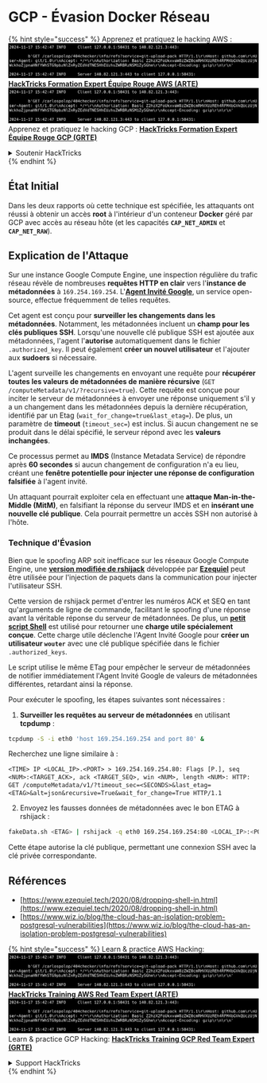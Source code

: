 # GCP - Évasion Docker Réseau

{% hint style="success" %}
Apprenez et pratiquez le hacking AWS :<img src="../../../.gitbook/assets/image (1).png" alt="" data-size="line">[**HackTricks Formation Expert Équipe Rouge AWS (ARTE)**](https://training.hacktricks.xyz/courses/arte)<img src="../../../.gitbook/assets/image (1).png" alt="" data-size="line">\
Apprenez et pratiquez le hacking GCP : <img src="../../../.gitbook/assets/image (2).png" alt="" data-size="line">[**HackTricks Formation Expert Équipe Rouge GCP (GRTE)**<img src="../../../.gitbook/assets/image (2).png" alt="" data-size="line">](https://training.hacktricks.xyz/courses/grte)

<details>

<summary>Soutenir HackTricks</summary>

* Consultez les [**plans d'abonnement**](https://github.com/sponsors/carlospolop) !
* **Rejoignez le** 💬 [**groupe Discord**](https://discord.gg/hRep4RUj7f) ou le [**groupe telegram**](https://t.me/peass) ou **suivez** nous sur **Twitter** 🐦 [**@hacktricks\_live**](https://twitter.com/hacktricks\_live)**.**
* **Partagez des astuces de hacking en soumettant des PR au** [**HackTricks**](https://github.com/carlospolop/hacktricks) et [**HackTricks Cloud**](https://github.com/carlospolop/hacktricks-cloud) dépôts github.

</details>
{% endhint %}

## État Initial

Dans les deux rapports où cette technique est spécifiée, les attaquants ont réussi à obtenir un accès **root** à l'intérieur d'un conteneur **Docker** géré par GCP avec accès au réseau hôte (et les capacités **`CAP_NET_ADMIN`** et **`CAP_NET_RAW`**).

## Explication de l'Attaque

Sur une instance Google Compute Engine, une inspection régulière du trafic réseau révèle de nombreuses **requêtes HTTP en clair** vers l'**instance de métadonnées** à `169.254.169.254`. L'[**Agent Invité Google**](https://github.com/GoogleCloudPlatform/guest-agent), un service open-source, effectue fréquemment de telles requêtes.

Cet agent est conçu pour **surveiller les changements dans les métadonnées**. Notamment, les métadonnées incluent un **champ pour les clés publiques SSH**. Lorsqu'une nouvelle clé publique SSH est ajoutée aux métadonnées, l'agent l'**autorise** automatiquement dans le fichier `.authorized_key`. Il peut également **créer un nouvel utilisateur** et l'ajouter aux **sudoers** si nécessaire.

L'agent surveille les changements en envoyant une requête pour **récupérer toutes les valeurs de métadonnées de manière récursive** (`GET /computeMetadata/v1/?recursive=true`). Cette requête est conçue pour inciter le serveur de métadonnées à envoyer une réponse uniquement s'il y a un changement dans les métadonnées depuis la dernière récupération, identifié par un Etag (`wait_for_change=true&last_etag=`). De plus, un paramètre de **timeout** (`timeout_sec=`) est inclus. Si aucun changement ne se produit dans le délai spécifié, le serveur répond avec les **valeurs inchangées**.

Ce processus permet au **IMDS** (Instance Metadata Service) de répondre après **60 secondes** si aucun changement de configuration n'a eu lieu, créant une **fenêtre potentielle pour injecter une réponse de configuration falsifiée** à l'agent invité.

Un attaquant pourrait exploiter cela en effectuant une **attaque Man-in-the-Middle (MitM)**, en falsifiant la réponse du serveur IMDS et en **insérant une nouvelle clé publique**. Cela pourrait permettre un accès SSH non autorisé à l'hôte.

### Technique d'Évasion

Bien que le spoofing ARP soit inefficace sur les réseaux Google Compute Engine, une [**version modifiée de rshijack**](https://github.com/ezequielpereira/rshijack) développée par [**Ezequiel**](https://www.ezequiel.tech/2020/08/dropping-shell-in.html) peut être utilisée pour l'injection de paquets dans la communication pour injecter l'utilisateur SSH.

Cette version de rshijack permet d'entrer les numéros ACK et SEQ en tant qu'arguments de ligne de commande, facilitant le spoofing d'une réponse avant la véritable réponse du serveur de métadonnées. De plus, un [**petit script Shell**](https://gist.github.com/ezequielpereira/914c2aae463409e785071213b059f96c#file-fakedata-sh) est utilisé pour retourner une **charge utile spécialement conçue**. Cette charge utile déclenche l'Agent Invité Google pour **créer un utilisateur `wouter`** avec une clé publique spécifiée dans le fichier `.authorized_keys`.

Le script utilise le même ETag pour empêcher le serveur de métadonnées de notifier immédiatement l'Agent Invité Google de valeurs de métadonnées différentes, retardant ainsi la réponse.

Pour exécuter le spoofing, les étapes suivantes sont nécessaires :

1. **Surveiller les requêtes au serveur de métadonnées** en utilisant **tcpdump** :
```bash
tcpdump -S -i eth0 'host 169.254.169.254 and port 80' &
```
Recherchez une ligne similaire à :
```
<TIME> IP <LOCAL_IP>.<PORT> > 169.254.169.254.80: Flags [P.], seq <NUM>:<TARGET_ACK>, ack <TARGET_SEQ>, win <NUM>, length <NUM>: HTTP: GET /computeMetadata/v1/?timeout_sec=<SECONDS>&last_etag=<ETAG>&alt=json&recursive=True&wait_for_change=True HTTP/1.1
```
2. Envoyez les fausses données de métadonnées avec le bon ETAG à rshijack :
```bash
fakeData.sh <ETAG> | rshijack -q eth0 169.254.169.254:80 <LOCAL_IP>:<PORT> <TARGET_SEQ> <TARGET_ACK>; ssh -i id_rsa -o StrictHostKeyChecking=no wouter@localhost
```
Cette étape autorise la clé publique, permettant une connexion SSH avec la clé privée correspondante.

## Références

* [https://www.ezequiel.tech/2020/08/dropping-shell-in.html](https://www.ezequiel.tech/2020/08/dropping-shell-in.html)
* [https://www.wiz.io/blog/the-cloud-has-an-isolation-problem-postgresql-vulnerabilities](https://www.wiz.io/blog/the-cloud-has-an-isolation-problem-postgresql-vulnerabilities)

{% hint style="success" %}
Learn & practice AWS Hacking:<img src="../../../.gitbook/assets/image (1).png" alt="" data-size="line">[**HackTricks Training AWS Red Team Expert (ARTE)**](https://training.hacktricks.xyz/courses/arte)<img src="../../../.gitbook/assets/image (1).png" alt="" data-size="line">\
Learn & practice GCP Hacking: <img src="../../../.gitbook/assets/image (2).png" alt="" data-size="line">[**HackTricks Training GCP Red Team Expert (GRTE)**<img src="../../../.gitbook/assets/image (2).png" alt="" data-size="line">](https://training.hacktricks.xyz/courses/grte)

<details>

<summary>Support HackTricks</summary>

* Check the [**subscription plans**](https://github.com/sponsors/carlospolop)!
* **Join the** 💬 [**Discord group**](https://discord.gg/hRep4RUj7f) or the [**telegram group**](https://t.me/peass) or **follow** us on **Twitter** 🐦 [**@hacktricks\_live**](https://twitter.com/hacktricks\_live)**.**
* **Share hacking tricks by submitting PRs to the** [**HackTricks**](https://github.com/carlospolop/hacktricks) and [**HackTricks Cloud**](https://github.com/carlospolop/hacktricks-cloud) github repos.

</details>
{% endhint %}

